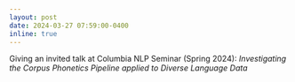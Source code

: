 ```yaml
---
layout: post
date: 2024-03-27 07:59:00-0400
inline: true
---
```


Giving an invited talk at Columbia NLP Seminar (Spring 2024): *Investigating the Corpus Phonetics Pipeline applied to Diverse Language Data*